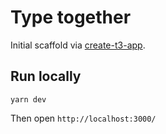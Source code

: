# Type together

Initial scaffold via [create-t3-app](https://create.t3.gg/).

## Run locally

`yarn dev`

Then open `http://localhost:3000/`
